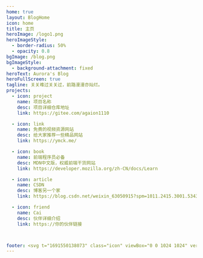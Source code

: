 ```yaml
---
home: true
layout: BlogHome
icon: home
title: 主页
heroImage: /logo1.png
heroImageStyle:
  - border-radius: 50%
  - opacity: 0.8
bgImage: /blog.png
bgImageStyle:
  - background-attachment: fixed
heroText: Aurora's Blog
heroFullScreen: true
tagline: 关关难过关关过，前路漫漫亦灿烂。
projects:
  - icon: project
    name: 项目名称
    desc: 项目详细仓库地址
    link: https://gitee.com/agaion1110

  - icon: link
    name: 免费的视频资源网站
    desc: 给大家推荐一些精品网站
    link: https://ymck.me/

  - icon: book
    name: 前端程序员必备
    desc: MDN中文版，权威前端干货网站
    link: https://developer.mozilla.org/zh-CN/docs/Learn

  - icon: article
    name: CSDN
    desc: 博客另一个家
    link: https://blog.csdn.net/weixin_63050915?spm=1011.2415.3001.5343

  - icon: friend
    name: Cai
    desc: 伙伴详细介绍
    link: https://你的伙伴链接



footer: <svg t="1691550138073" class="icon" viewBox="0 0 1024 1024" version="1.1" xmlns="http://www.w3.org/2000/svg" p-id="4059" width="13" height="13" style="margin-right:5px;"><path d="M979.2 140.8L524.8 0l-448 147.2C38.4 358.4 57.6 544 134.4 704c70.4 134.4 198.4 243.2 390.4 320 192-76.8 320-185.6 384-320 89.6-160 108.8-345.6 70.4-563.2z m-121.6 531.2c-57.6 115.2-166.4 204.8-326.4 275.2-166.4-64-275.2-160-332.8-268.8-76.8-140.8-96-300.8-64-486.4l390.4-128 390.4 128c32 185.6 12.8 345.6-57.6 480zM524.8 550.4L358.4 384l-51.2 44.8 217.6 217.6 281.6-281.6-51.2-44.8-230.4 230.4z" fill="" p-id="4060"></path></svg><a href="https://beian.miit.gov.cn/" target="_blank">陕ICP备2023009978-1号</a>-大家一起进步哈(●'◡'●)
---
```


